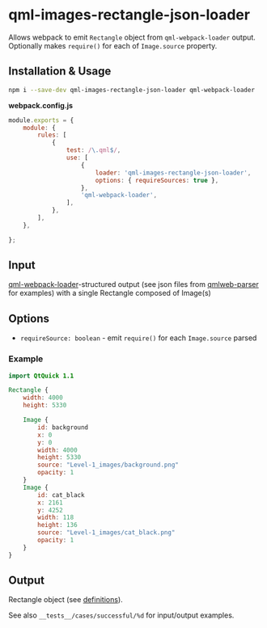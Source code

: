 # qml-images-rectangle-json-loader

Allows webpack to emit `Rectangle` object from `qml-webpack-loader` output. Optionally makes `require()` for each of `Image.source` property.

## Installation & Usage

```bash
npm i --save-dev qml-images-rectangle-json-loader qml-webpack-loader
```

**webpack.config.js**
```javascript
module.exports = {
    module: {
        rules: [
            {
                test: /\.qml$/,
                use: [
                    {
                        loader: 'qml-images-rectangle-json-loader',
                        options: { requireSources: true },
                    },
                    'qml-webpack-loader',
                ],
            },
        ],
    },

};
```

## Input

[qml-webpack-loader](https://github.com/insideone/qml-webpack-loader)\-structured output (see json files from [qmlweb-parser](https://github.com/qmlweb/qmlweb-parser/tree/master/tests/qml) for examples) with a single Rectangle composed of Image(s)

## Options

* `requireSource: boolean` - emit `require()` for each `Image.source` parsed

### Example

```qml
import QtQuick 1.1

Rectangle {
    width: 4000
    height: 5330

    Image {
        id: background
        x: 0
        y: 0
        width: 4000
        height: 5330
        source: "Level-1_images/background.png"
        opacity: 1
    }
    Image {
        id: cat_black
        x: 2161
        y: 4252
        width: 118
        height: 136
        source: "Level-1_images/cat_black.png"
        opacity: 1
    }
}
```

## Output

Rectangle object (see [definitions](./src/RectangleStructure.ts)).

See also `__tests__/cases/successful/%d` for input/output examples.
